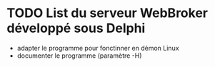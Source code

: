 # TODO List du serveur WebBroker développé sous Delphi

* adapter le programme pour fonctinner en démon Linux
* documenter le programme (paramètre -H)
